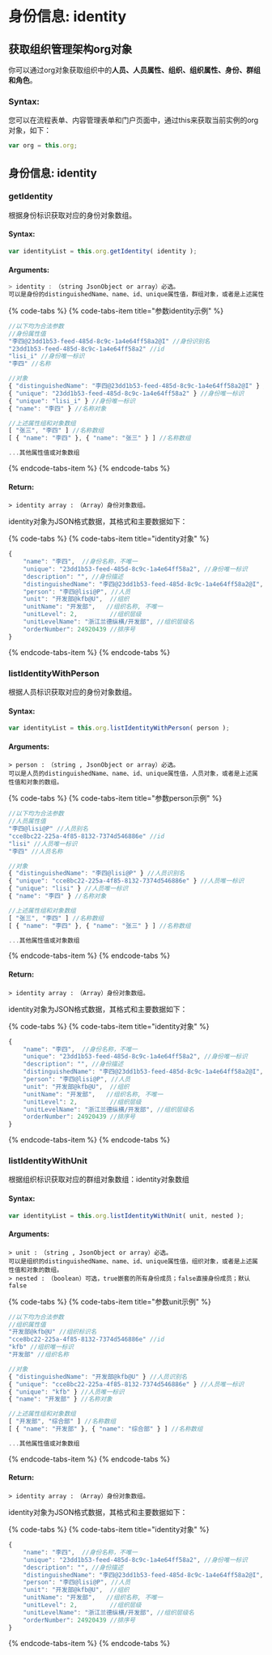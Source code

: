 # 身份信息: identity

## 获取组织管理架构org对象

你可以通过org对象获取组织中的**人员、人员属性、组织、组织属性、身份、群组和角色**。

### Syntax:

您可以在流程表单、内容管理表单和门户页面中，通过this来获取当前实例的org对象，如下：

```javascript
var org = this.org;
```

## 身份信息: identity

### getIdentity

根据身份标识获取对应的身份对象数组。

#### Syntax:

```javascript
var identityList = this.org.getIdentity( identity );
```

#### Arguments:

```javascript
> identity :　（string JsonObject or array）必选。
可以是身份的distinguishedName、name、id、unique属性值，群组对象，或者是上述属性值和对象的数组。
```

{% code-tabs %}
{% code-tabs-item title="参数identity示例" %}
```javascript
//以下均为合法参数
//身份属性值
"李四@23dd1b53-feed-485d-8c9c-1a4e64ff58a2@I" //身份识别名
"23dd1b53-feed-485d-8c9c-1a4e64ff58a2" //id
"lisi_i" //身份唯一标识
"李四" //名称

//对象
{ "distinguishedName": "李四@23dd1b53-feed-485d-8c9c-1a4e64ff58a2@I" } //身份识别名
{ "unique": "23dd1b53-feed-485d-8c9c-1a4e64ff58a2" } //身份唯一标识
{ "unique": "lisi_i" } //身份唯一标识
{ "name": "李四" } //名称对象

//上述属性组和对象数组
[ "张三", "李四" ] //名称数组
[ { "name": "李四" }, { "name": "张三" } ] //名称数组

...其他属性值或对象数组
```
{% endcode-tabs-item %}
{% endcode-tabs %}

#### Return:

```text
> identity array :　（Array）身份对象数组。
```

identity对象为JSON格式数据，其格式和主要数据如下：

{% code-tabs %}
{% code-tabs-item title="identity对象" %}
```javascript
{
    "name": "李四",  //身份名称，不唯一
    "unique": "23dd1b53-feed-485d-8c9c-1a4e64ff58a2", //身份唯一标识
    "description": "", //身份描述
    "distinguishedName": "李四@23dd1b53-feed-485d-8c9c-1a4e64ff58a2@I", //身份全称
    "person": "李四@lisi@P", //人员
    "unit": "开发部@kfb@U",  //组织
    "unitName": "开发部",   //组织名称, 不唯一
    "unitLevel": 2,         //组织层级
    "unitLevelName": "浙江兰德纵横/开发部", //组织层级名
    "orderNumber": 24920439 //排序号
}
```
{% endcode-tabs-item %}
{% endcode-tabs %}

### listIdentityWithPerson

根据人员标识获取对应的身份对象数组。

#### Syntax:

```javascript
var identityList = this.org.listIdentityWithPerson( person );
```

#### Arguments:

```text
> person :　（string , JsonObject or array）必选。
可以是人员的distinguishedName、name、id、unique属性值，人员对象，或者是上述属性值和对象的数组。
```

{% code-tabs %}
{% code-tabs-item title="参数person示例" %}
```javascript
//以下均为合法参数
//人员属性值
"李四@lisi@P" //人员别名
"cce8bc22-225a-4f85-8132-7374d546886e" //id
"lisi" //人员唯一标识
"李四" //人员名称

//对象
{ "distinguishedName": "李四@lisi@P" } //人员识别名
{ "unique": "cce8bc22-225a-4f85-8132-7374d546886e" } //人员唯一标识
{ "unique": "lisi" } //人员唯一标识
{ "name": "李四" } //名称对象

//上述属性组和对象数组
[ "张三", "李四" ] //名称数组
[ { "name": "李四" }, { "name": "张三" } ] //名称数组

...其他属性值或对象数组
```
{% endcode-tabs-item %}
{% endcode-tabs %}

#### Return:

```text
> identity array :　（Array）身份对象数组。
```

identity对象为JSON格式数据，其格式和主要数据如下：

{% code-tabs %}
{% code-tabs-item title="identity对象" %}
```javascript
{
    "name": "李四",  //身份名称，不唯一
    "unique": "23dd1b53-feed-485d-8c9c-1a4e64ff58a2", //身份唯一标识
    "description": "", //身份描述
    "distinguishedName": "李四@23dd1b53-feed-485d-8c9c-1a4e64ff58a2@I", //身份全称
    "person": "李四@lisi@P", //人员
    "unit": "开发部@kfb@U",  //组织
    "unitName": "开发部",   //组织名称, 不唯一
    "unitLevel": 2,         //组织层级
    "unitLevelName": "浙江兰德纵横/开发部", //组织层级名
    "orderNumber": 24920439 //排序号
}
```
{% endcode-tabs-item %}
{% endcode-tabs %}

### listIdentityWithUnit

根据组织标识获取对应的群组对象数组：identity对象数组

#### Syntax:

```javascript
var identityList = this.org.listIdentityWithUnit( unit, nested );
```

#### Arguments:

```text
> unit :　（string , JsonObject or array）必选。
可以是组织的distinguishedName、name、id、unique属性值，组织对象，或者是上述属性值和对象的数组。
> nested :　（boolean）可选，true嵌套的所有身份成员；false直接身份成员；默认false
```

{% code-tabs %}
{% code-tabs-item title="参数unit示例" %}
```javascript
//以下均为合法参数
//组织属性值
"开发部@kfb@U" //组织标识名
"cce8bc22-225a-4f85-8132-7374d546886e" //id
"kfb" //组织唯一标识
"开发部" //组织名称

//对象
{ "distinguishedName": "开发部@kfb@U" } //人员识别名
{ "unique": "cce8bc22-225a-4f85-8132-7374d546886e" } //人员唯一标识
{ "unique": "kfb" } //人员唯一标识
{ "name": "开发部" } //名称对象

//上述属性组和对象数组
[ "开发部", "综合部" ] //名称数组
[ { "name": "开发部" }, { "name": "综合部" } ] //名称数组

...其他属性值或对象数组
```
{% endcode-tabs-item %}
{% endcode-tabs %}

#### Return:

```text
> identity array :　（Array）身份对象数组。
```

identity对象为JSON格式数据，其格式和主要数据如下：

{% code-tabs %}
{% code-tabs-item title="identity对象" %}
```javascript
{
    "name": "李四",  //身份名称，不唯一
    "unique": "23dd1b53-feed-485d-8c9c-1a4e64ff58a2", //身份唯一标识
    "description": "", //身份描述
    "distinguishedName": "李四@23dd1b53-feed-485d-8c9c-1a4e64ff58a2@I", //身份全称
    "person": "李四@lisi@P", //人员
    "unit": "开发部@kfb@U",  //组织
    "unitName": "开发部",   //组织名称, 不唯一
    "unitLevel": 2,         //组织层级
    "unitLevelName": "浙江兰德纵横/开发部", //组织层级名
    "orderNumber": 24920439 //排序号
}
```
{% endcode-tabs-item %}
{% endcode-tabs %}













































